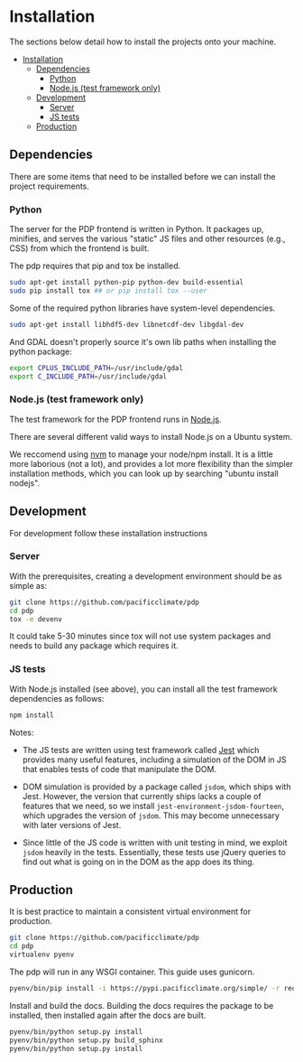 # Installation

The sections below detail how to install the projects onto your machine.

- [Installation](#installation)
  - [Dependencies](#dependencies)
    - [Python](#python)
    - [Node.js (test framework only)](#nodejs-test-framework-only)
  - [Development](#development)
    - [Server](#server)
    - [JS tests](#js-tests)
  - [Production](#production)

## Dependencies

There are some items that need to be installed before we can install the project requirements.

### Python

The server for the PDP frontend is written in Python. It packages up, minifies, and serves the various "static" JS files and other resources (e.g., CSS) from which the frontend is built.

The pdp requires that pip and tox be installed.

```bash
sudo apt-get install python-pip python-dev build-essential
sudo pip install tox ## or pip install tox --user
```

Some of the required python libraries have system-level dependencies.

```bash
sudo apt-get install libhdf5-dev libnetcdf-dev libgdal-dev
```

And GDAL doesn't properly source it's own lib paths when installing the python package:

```bash
export CPLUS_INCLUDE_PATH=/usr/include/gdal
export C_INCLUDE_PATH=/usr/include/gdal
```

### Node.js (test framework only)

The test framework for the PDP frontend runs in [Node.js](https://nodejs.org/en/).

There are several different valid ways to install Node.js on a Ubuntu system.

We reccomend using [nvm](https://github.com/creationix/nvm) to manage your node/npm install. It is a little more laborious (not a lot), and provides a lot more flexibility than the simpler installation methods, which you can look up by searching "ubuntu install nodejs".

## Development

For development follow these installation instructions

### Server

With the prerequisites, creating a development environment should be as simple as:

```bash
git clone https://github.com/pacificclimate/pdp
cd pdp
tox -e devenv
```

It could take 5-30 minutes since tox will not use system packages and needs to build any package which requires it.

### JS tests

With Node.js installed (see above), you can install all the test framework dependencies
as follows:

```bash
npm install
```

Notes:

* The JS tests are written using test framework called [Jest](https://jestjs.io/) which provides many useful features, including a simulation of the DOM in JS that enables tests of code that manipulate the DOM.

* DOM simulation is provided by a package called `jsdom`, which ships with Jest. However, the version that currently ships lacks a couple of features that we need, so we install `jest-environment-jsdom-fourteen`, which upgrades the version of `jsdom`. This may become unnecessary with later versions of Jest.

* Since little of the JS code is written with unit testing in mind, we exploit `jsdom` heavily in the tests. Essentially, these tests use jQuery queries to find out what is going on in the DOM as the app does its thing.

## Production

It is best practice to maintain a consistent virtual environment for production.

```bash
git clone https://github.com/pacificclimate/pdp
cd pdp
virtualenv pyenv
```

The pdp will run in any WSGI container. This guide uses gunicorn.

```bash
pyenv/bin/pip install -i https://pypi.pacificclimate.org/simple/ -r requirements.txt -r data_format_requirements.txt -r test_requirements.txt -r deploy_requirements.txt
```

Install and build the docs. Building the docs requires the package to be installed, then installed again after the docs are built.

```bash
pyenv/bin/python setup.py install
pyenv/bin/python setup.py build_sphinx
pyenv/bin/python setup.py install
```